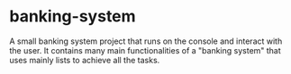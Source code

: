# banking-system

A small banking system project that runs on the console and interact with the user. It contains many main functionalities of a "banking system" that uses mainly lists to achieve all the tasks.
